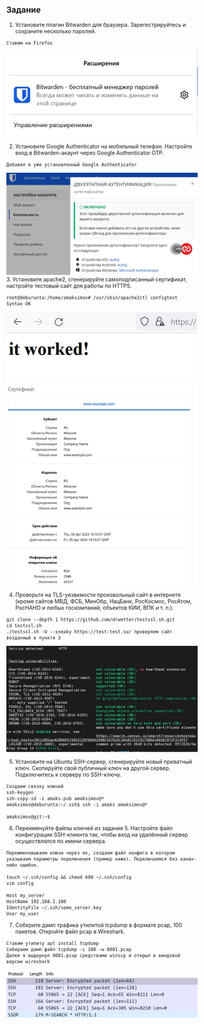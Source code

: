 ## Задание

1. Установите плагин Bitwarden для браузера. Зарегестрируйтесь и сохраните несколько паролей.
```
Ставим на Firefox
```
![bitward](https://github.com/MaximovAA/devops_netology_term/blob/main/bitward.jpg "Пример")  


2. Установите Google Authenticator на мобильный телефон. Настройте вход в Bitwarden-акаунт через Google Authenticator OTP.
```
Добавил в уже установленный Google Authenticator
```
![2fa](https://github.com/MaximovAA/devops_netology_term/blob/main/2fa.jpg "Пример")
3. Установите apache2, сгенерируйте самоподписанный сертификат, настройте тестовый сайт для работы по HTTPS.
```
root@deburunta:/home/amaksimov# /usr/sbin/apache2ctl configtest
Syntax OK
```
![apache](https://github.com/MaximovAA/devops_netology_term/blob/main/apache.jpg "Пример")
![cert](https://github.com/MaximovAA/devops_netology_term/blob/main/cert.jpg "Пример")  

4. Проверьте на TLS-уязвимости произвольный сайт в интернете (кроме сайтов МВД, ФСБ, МинОбр, НацБанк, РосКосмос, РосАтом, РосНАНО и любых госкомпаний, объектов КИИ, ВПК и т. п.).
```
git clone --depth 1 https://github.com/drwetter/testssl.sh.git
cd testssl.sh
./testssl.sh -U --sneaky https://test-test.su/ проверяем сайт возданный в пункте 3
```
![vulners](https://github.com/MaximovAA/devops_netology_term/blob/main/vulners.jpg "Пример")  

5. Установите на Ubuntu SSH-сервер, сгенерируйте новый приватный ключ. Скопируйте свой публичный ключ на другой сервер. Подключитесь к серверу по SSH-ключу.
```
Создаем связку ключей
ssh-keygen
ssh-copy-id -i amaks.pub amaksimov@*
amaksimov@deburunta:~/.ssh$ ssh -i amaks amaksimov@*

amaksimov@git:~$
```
 
6. Переименуйте файлы ключей из задания 5. Настройте файл конфигурации SSH-клиента так, чтобы вход на удалённый сервер осуществлялся по имени сервера.
```
Переименовываем ключи через mv, создаем файл конфига в котором указываем параметры подключения (пример ниже). Подключаемся без каких-либо ошибок.

touch ~/.ssh/config && chmod 600 ~/.ssh/config
vim config

Host my_server
HostName 192.168.1.100
IdentityFile ~/.ssh/some_server.key
User my_user
```

7. Соберите дамп трафика утилитой tcpdump в формате pcap, 100 пакетов. Откройте файл pcap в Wireshark.
```
Ставим утилиту apt install tcpdump
Собираем дамп файл tcpdump -c 100 -w 0001.pcap
Далее я выдернул 0001.pcap средствами winscp и открыл в виндовой версии wireshark
```
![pcap](https://github.com/MaximovAA/devops_netology_term/blob/main/pcap.jpg "Пример некоторых выводов")

